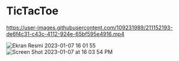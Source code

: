 # TicTacToe




https://user-images.githubusercontent.com/109231989/211152193-de6f4c31-c43c-4112-924e-65bf595e4916.mp4


![Ekran Resmi 2023-01-07 16 01 55](https://user-images.githubusercontent.com/109231989/211152204-45ec4b2b-da7c-4003-bf46-848f8d164f47.png)
![Screen Shot 2023-01-07 at 16 03 54 PM](https://user-images.githubusercontent.com/109231989/211152208-7d0fb5f3-89c5-45a6-b650-056efc089bd3.png)
